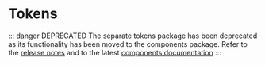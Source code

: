 # Tokens

::: danger DEPRECATED
The separate tokens package has been deprecated as its functionality has been moved to the components package. Refer to the [release notes](https://github.com/bcc-code/bcc-design-components/releases/tag/v0.13.0) and to the latest [components documentation](../components/README.md) 
:::
